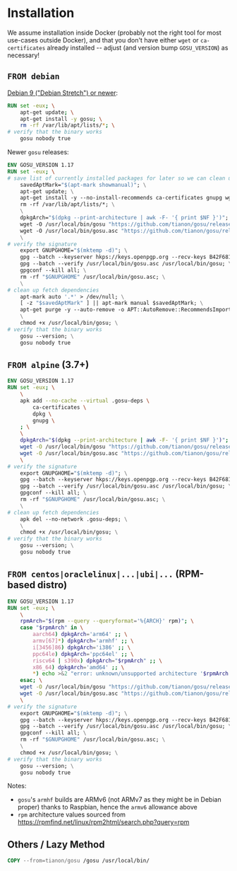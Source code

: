 # Installation

We assume installation inside Docker (probably not the right tool for most use-cases outside Docker), and that you don't have either `wget` or `ca-certificates` already installed -- adjust (and version bump `GOSU_VERSION`) as necessary!

## `FROM debian`

[Debian 9 ("Debian Stretch") or newer](https://packages.debian.org/gosu):

```dockerfile
RUN set -eux; \
	apt-get update; \
	apt-get install -y gosu; \
	rm -rf /var/lib/apt/lists/*; \
# verify that the binary works
	gosu nobody true
```

Newer `gosu` releases:

```dockerfile
ENV GOSU_VERSION 1.17
RUN set -eux; \
# save list of currently installed packages for later so we can clean up
	savedAptMark="$(apt-mark showmanual)"; \
	apt-get update; \
	apt-get install -y --no-install-recommends ca-certificates gnupg wget; \
	rm -rf /var/lib/apt/lists/*; \
	\
	dpkgArch="$(dpkg --print-architecture | awk -F- '{ print $NF }')"; \
	wget -O /usr/local/bin/gosu "https://github.com/tianon/gosu/releases/download/$GOSU_VERSION/gosu-$dpkgArch"; \
	wget -O /usr/local/bin/gosu.asc "https://github.com/tianon/gosu/releases/download/$GOSU_VERSION/gosu-$dpkgArch.asc"; \
	\
# verify the signature
	export GNUPGHOME="$(mktemp -d)"; \
	gpg --batch --keyserver hkps://keys.openpgp.org --recv-keys B42F6819007F00F88E364FD4036A9C25BF357DD4; \
	gpg --batch --verify /usr/local/bin/gosu.asc /usr/local/bin/gosu; \
	gpgconf --kill all; \
	rm -rf "$GNUPGHOME" /usr/local/bin/gosu.asc; \
	\
# clean up fetch dependencies
	apt-mark auto '.*' > /dev/null; \
	[ -z "$savedAptMark" ] || apt-mark manual $savedAptMark; \
	apt-get purge -y --auto-remove -o APT::AutoRemove::RecommendsImportant=false; \
	\
	chmod +x /usr/local/bin/gosu; \
# verify that the binary works
	gosu --version; \
	gosu nobody true
```

## `FROM alpine` (3.7+)

```dockerfile
ENV GOSU_VERSION 1.17
RUN set -eux; \
	\
	apk add --no-cache --virtual .gosu-deps \
		ca-certificates \
		dpkg \
		gnupg \
	; \
	\
	dpkgArch="$(dpkg --print-architecture | awk -F- '{ print $NF }')"; \
	wget -O /usr/local/bin/gosu "https://github.com/tianon/gosu/releases/download/$GOSU_VERSION/gosu-$dpkgArch"; \
	wget -O /usr/local/bin/gosu.asc "https://github.com/tianon/gosu/releases/download/$GOSU_VERSION/gosu-$dpkgArch.asc"; \
	\
# verify the signature
	export GNUPGHOME="$(mktemp -d)"; \
	gpg --batch --keyserver hkps://keys.openpgp.org --recv-keys B42F6819007F00F88E364FD4036A9C25BF357DD4; \
	gpg --batch --verify /usr/local/bin/gosu.asc /usr/local/bin/gosu; \
	gpgconf --kill all; \
	rm -rf "$GNUPGHOME" /usr/local/bin/gosu.asc; \
	\
# clean up fetch dependencies
	apk del --no-network .gosu-deps; \
	\
	chmod +x /usr/local/bin/gosu; \
# verify that the binary works
	gosu --version; \
	gosu nobody true
```

## `FROM centos|oraclelinux|...|ubi|...` (RPM-based distro)

```dockerfile
ENV GOSU_VERSION 1.17
RUN set -eux; \
	\
	rpmArch="$(rpm --query --queryformat='%{ARCH}' rpm)"; \
	case "$rpmArch" in \
		aarch64) dpkgArch='arm64' ;; \
		armv[67]*) dpkgArch='armhf' ;; \
		i[3456]86) dpkgArch='i386' ;; \
		ppc64le) dpkgArch='ppc64el' ;; \
		riscv64 | s390x) dpkgArch="$rpmArch" ;; \
		x86_64) dpkgArch='amd64' ;; \
		*) echo >&2 "error: unknown/unsupported architecture '$rpmArch'"; exit 1 ;; \
	esac; \
	wget -O /usr/local/bin/gosu "https://github.com/tianon/gosu/releases/download/$GOSU_VERSION/gosu-$dpkgArch"; \
	wget -O /usr/local/bin/gosu.asc "https://github.com/tianon/gosu/releases/download/$GOSU_VERSION/gosu-$dpkgArch.asc"; \
	\
# verify the signature
	export GNUPGHOME="$(mktemp -d)"; \
	gpg --batch --keyserver hkps://keys.openpgp.org --recv-keys B42F6819007F00F88E364FD4036A9C25BF357DD4; \
	gpg --batch --verify /usr/local/bin/gosu.asc /usr/local/bin/gosu; \
	gpgconf --kill all; \
	rm -rf "$GNUPGHOME" /usr/local/bin/gosu.asc; \
	\
	chmod +x /usr/local/bin/gosu; \
# verify that the binary works
	gosu --version; \
	gosu nobody true
```

Notes:

- `gosu`'s `armhf` builds are ARMv6 (not ARMv7 as they might be in Debian proper) thanks to Raspbian, hence the `armv6` allowance above
- `rpm` architecture values sourced from https://rpmfind.net/linux/rpm2html/search.php?query=rpm

## Others / Lazy Method

```dockerfile
COPY --from=tianon/gosu /gosu /usr/local/bin/
```


